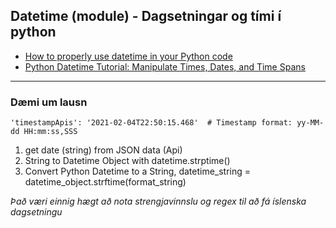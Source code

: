 ## Datetime (module) - Dagsetningar og tími í python 
- [How to properly use datetime in your Python code](https://medium.com/better-programming/demystifying-python-datetime-module-with-examples-352e6cc72efc)
- [Python Datetime Tutorial: Manipulate Times, Dates, and Time Spans](https://www.dataquest.io/blog/python-datetime-tutorial/)

---

### Dæmi um lausn 

`'timestampApis': '2021-02-04T22:50:15.468'  # Timestamp format: yy-MM-dd HH:mm:ss,SSS`

1. get date (string) from JSON data (Api)
2. String to Datetime Object with datetime.strptime()
3. Convert Python Datetime to a String, datetime_string = datetime_object.strftime(format_string)

_Það væri einnig hægt að nota strengjavinnslu og regex til að fá íslenska dagsetningu_
